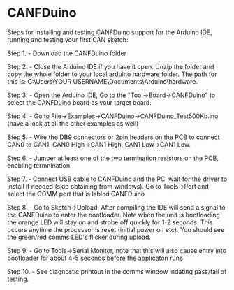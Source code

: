 # CANFDuino
Steps for installing and testing CANFDuino support for the Arduino IDE, running and testing your first CAN sketch:

Step 1. - Download the CANFDuino folder

Step 2. - Close the Arduino IDE if you have it open. Unzip the folder and copy the whole folder to your local arduino hardware folder. The path for this is: C:\Users\YOUR USERNAME\Documents\Arduino\hardware\.

Step 3. - Open the Arduino IDE, Go to the "Tool->Board->CANFDuino" to select the CANFDuino board as your target board.

Step 4. - Go to File->Examples->CANFDuino->CANFDuino_Test500Kb.ino (have a look at all the other examples as well)

Step 5. - Wire the DB9 connectors or 2pin headers on the PCB to connect CAN0 to CAN1. CAN0 High->CAN1 High, CAN1 Low->CAN1 Low.

Step 6. - Jumper at least one of the two termination resistors on the PCB, enabling termnination

Step 7. - Connect USB cable to CANFDuino and the PC, wait for the driver to install if needed (skip obtaining from windows). Go to Tools->Port and select the COMM port that is labled CANFDuino

Step 8. - Go to Sketch->Upload. After compiling the IDE will send a signal to the CANFDuino to enter the bootloader. Note when the unit is bootloading the orange LED will stay on and strobe off quickly for 1-2 seconds. This occurs anytime the processor is reset (initial power on etc). 
You should see the green/red comms LED's flicker during upload.

Step 9. - Go to Tools->Serial Monitor, note that this will also cause entry into bootloader for about 4-5 seconds before the applicaton runs

Step 10. - See diagnostic printout in the comms window indating pass/fail of testing.


